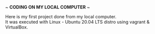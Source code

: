 ~ **CODING ON MY LOCAL COMPUTER** ~

Here is my first project done from my local computer.  
It was executed with Linux - Ubuntu 20.04 LTS distro using vagrant & VirtualBox. 




